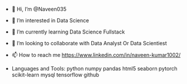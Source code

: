 - 👋 Hi, I’m @Naveen035
- 👀 I’m interested in Data Science
- 🌱 I’m currently learning Data Science Fullstack
- 💞️ I’m looking to collaborate with Data Analyst Or Data Scientiest
- 📫 How to reach me https://www.linkedin.com/in/naveen-kumar1002/

- Languages and Tools:
python numpy pandas html5 seaborn pytorch scikit-learn mysql tensorflow github
